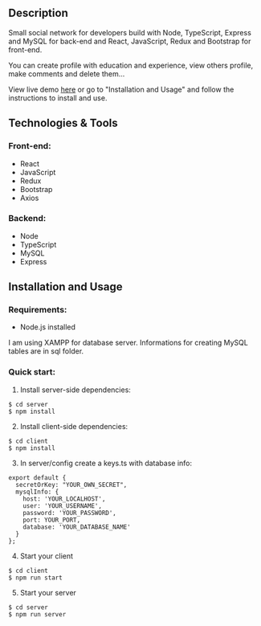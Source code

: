 ## Description

Small social network for developers build with Node, TypeScript, Express and MySQL for back-end and React, JavaScript, Redux and Bootstrap for front-end.

You can create profile with education and experience, view others profile, make comments and delete them...

View live demo <a href="https://devnet12.herokuapp.com/">here</a> or go to "Installation and Usage" and follow the instructions to install and use.

## Technologies & Tools

### Front-end:
* React
* JavaScript
* Redux
* Bootstrap
* Axios

### Backend:
* Node
* TypeScript
* MySQL
* Express

## Installation and Usage

### Requirements:
* Node.js installed

I am using XAMPP for database server. Informations for creating MySQL tables are in sql folder.

### Quick start: 
1. Install server-side dependencies:
```
$ cd server
$ npm install
```
2. Install client-side dependencies:
```
$ cd client
$ npm install
```
3. In server/config create a keys.ts with database info:<br/>
```
export default {
  secretOrKey: "YOUR_OWN_SECRET",
  mysqlInfo: {
    host: 'YOUR_LOCALHOST',
    user: 'YOUR_USERNAME',
    password: 'YOUR_PASSWORD',
    port: YOUR_PORT,
    database: 'YOUR_DATABASE_NAME'
  }
};
```
4. Start your client
```
$ cd client
$ npm run start
```
5. Start your server
```
$ cd server
$ npm run server
```
